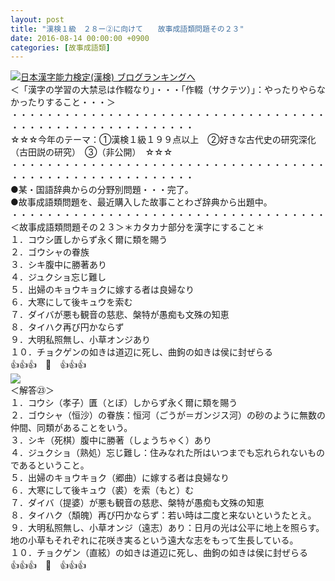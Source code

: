 ```yaml
---
layout: post
title: "漢検１級　２８ー②に向けて　　故事成語類問題その２３"
date: 2016-08-14 00:00:00 +0900
categories: [故事成語類]
---
```


[![](/syuusyuu9701/assets/images/漢検１級-２８ー②に向けて-故事成語類問題その２３-br_c_3028_1.gif)](http://blog.with2.net/link.php?1659096:3028 "日本漢字能力検定(漢検) ブログランキングへ")[日本漢字能力検定(漢検) ブログランキングへ](http://blog.with2.net/link.php?1659096:3028)  
＜「漢字の学習の大禁忌は作輟なり」・・・「作輟（サクテツ）」：やったりやらなかったりすること・・・＞  
・・・・・・・・・・・・・・・・・・・・・・・・・・・・・・・・・・・・・・・・・・・・・・・・・・・・・・・・・  
☆☆☆今年のテーマ：①漢検１級１９９点以上　②好きな古代史の研究深化（古田説の研究）　③（非公開）　☆☆☆　　  
・・・・・・・・・・・・・・・・・・・・・・・・・・・・・・・・・・・・・・・・・・・・・・・・・・・・・・・・・  
●某・国語辞典からの分野別問題・・・完了。  
●故事成語類問題を、最近購入した故事ことわざ辞典から出題中。  
・・・・・・・・・・・・・・・・・・・・・・・・・・・・・・・・・・・・  
＜故事成語類問題その２３＞＊カタカナ部分を漢字にすること＊　  
１．コウシ匱しからず永く爾に類を賜う  
２．ゴウシャの眷族  
３．シキ腹中に勝著あり  
４．ジュクショ忘じ難し  
５．出婦のキョウキョクに嫁する者は良婦なり  
６．大寒にして後キュウを索む  
７．ダイバが悪も観音の慈悲、槃特が愚痴も文殊の知恵  
８．タイハク再び円かならず  
９．大明私照無し、小草オンジあり  
１０．チョクゲンの如きは道辺に死し、曲鉤の如きは侯に封ぜらる  
👍👍👍　🐒　👍👍👍  
![](/syuusyuu9701/assets/images/漢検１級-２８ー②に向けて-故事成語類問題その２３-cad732c7c961144183839ceadff3a069.png)  
＜解答㉓＞  
１．コウシ（孝子）匱（とぼ）しからず永く爾に類を賜う  
２．ゴウシャ（恒沙）の眷族：恒河（ごうが＝ガンジス河）の砂のように無数の仲間、同類があることをいう。  
３．シキ（死棋）腹中に勝著（しょうちゃく）あり  
４．ジュクショ（熟処）忘じ難し：住みなれた所はいつまでも忘れられないものであるということ。  
５．出婦のキョウキョク（郷曲）に嫁する者は良婦なり  
６．大寒にして後キュウ（裘）を索（もと）む  
７．ダイバ（提婆）が悪も観音の慈悲、槃特が愚痴も文殊の知恵  
８．タイハク（頽魄）再び円かならず：若い時は二度と来ないというたとえ。  
９．大明私照無し、小草オンジ（遠志）あり：日月の光は公平に地上を照らす。地の小草もそれぞれに花咲き実るという遠大な志をもって生長している。  
１０．チョクゲン（直絃）の如きは道辺に死し、曲鉤の如きは侯に封ぜらる  
👍👍👍　🐒　👍👍👍  